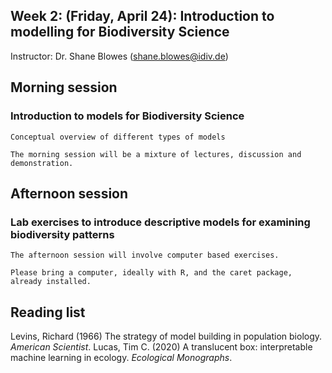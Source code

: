 ## Week 2: (Friday, April 24): Introduction to modelling for Biodiversity Science

Instructor: Dr. Shane Blowes (shane.blowes@idiv.de)

## Morning session
### Introduction to models for Biodiversity Science	

    Conceptual overview of different types of models
    
    The morning session will be a mixture of lectures, discussion and demonstration.

## Afternoon session
### Lab exercises to introduce descriptive models for examining biodiversity patterns

    The afternoon session will involve computer based exercises. 
    
    Please bring a computer, ideally with R, and the caret package, already installed. 

## Reading list
Levins, Richard (1966) The strategy of model building in population biology. *American Scientist*.
Lucas, Tim C. (2020) A translucent box: interpretable machine learning in ecology. *Ecological Monographs*.
